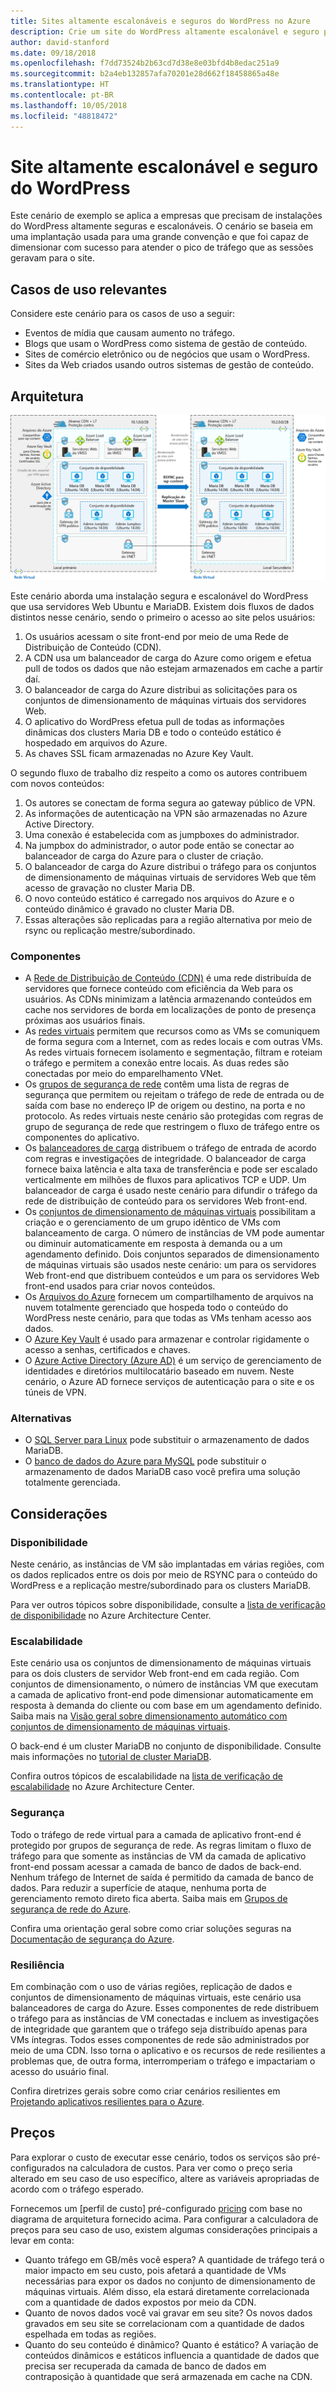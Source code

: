 ```yaml
---
title: Sites altamente escalonáveis e seguros do WordPress no Azure
description: Crie um site do WordPress altamente escalonável e seguro para eventos de mídia.
author: david-stanford
ms.date: 09/18/2018
ms.openlocfilehash: f7dd73524b2b63cd7d38e8e03bfd4b8edac251a9
ms.sourcegitcommit: b2a4eb132857afa70201e28d662f18458865a48e
ms.translationtype: HT
ms.contentlocale: pt-BR
ms.lasthandoff: 10/05/2018
ms.locfileid: "48818472"
---
```

# <a name="highly-scalable-and-secure-wordpress-website"></a>Site altamente escalonável e seguro do WordPress

Este cenário de exemplo se aplica a empresas que precisam de instalações do WordPress altamente seguras e escalonáveis. O cenário se baseia em uma implantação usada para uma grande convenção e que foi capaz de dimensionar com sucesso para atender o pico de tráfego que as sessões geravam para o site.

## <a name="relevant-use-cases"></a>Casos de uso relevantes

Considere este cenário para os casos de uso a seguir:

* Eventos de mídia que causam aumento no tráfego.
* Blogs que usam o WordPress como sistema de gestão de conteúdo.
* Sites de comércio eletrônico ou de negócios que usam o WordPress.
* Sites da Web criados usando outros sistemas de gestão de conteúdo.

## <a name="architecture"></a>Arquitetura

[![Visão geral da arquitetura dos componentes Azure envolvidos em uma implantação escalonável e segura do WordPress](media/secure-scalable-wordpress.png)](media/secure-scalable-wordpress.png#lightbox)

Este cenário aborda uma instalação segura e escalonável do WordPress que usa servidores Web Ubuntu e MariaDB. Existem dois fluxos de dados distintos nesse cenário, sendo o primeiro o acesso ao site pelos usuários:

1. Os usuários acessam o site front-end por meio de uma Rede de Distribuição de Conteúdo (CDN).
2. A CDN usa um balanceador de carga do Azure como origem e efetua pull de todos os dados que não estejam armazenados em cache a partir daí.
3. O balanceador de carga do Azure distribui as solicitações para os conjuntos de dimensionamento de máquinas virtuais dos servidores Web.
4. O aplicativo do WordPress efetua pull de todas as informações dinâmicas dos clusters Maria DB e todo o conteúdo estático é hospedado em arquivos do Azure.
5. As chaves SSL ficam armazenadas no Azure Key Vault.

O segundo fluxo de trabalho diz respeito a como os autores contribuem com novos conteúdos:

1. Os autores se conectam de forma segura ao gateway público de VPN.
2. As informações de autenticação na VPN são armazenadas no Azure Active Directory.
3. Uma conexão é estabelecida com as jumpboxes do administrador.
4. Na jumpbox do administrador, o autor pode então se conectar ao balanceador de carga do Azure para o cluster de criação.
5. O balanceador de carga do Azure distribui o tráfego para os conjuntos de dimensionamento de máquinas virtuais de servidores Web que têm acesso de gravação no cluster Maria DB.
6. O novo conteúdo estático é carregado nos arquivos do Azure e o conteúdo dinâmico é gravado no cluster Maria DB.
7. Essas alterações são replicadas para a região alternativa por meio de rsync ou replicação mestre/subordinado.

### <a name="components"></a>Componentes

* A [Rede de Distribuição de Conteúdo (CDN)](/azure/cdn/cdn-overview) é uma rede distribuída de servidores que fornece conteúdo com eficiência da Web para os usuários. As CDNs minimizam a latência armazenando conteúdos em cache nos servidores de borda em localizações de ponto de presença próximas aos usuários finais.
* As [redes virtuais](/azure/virtual-network/virtual-networks-overview) permitem que recursos como as VMs se comuniquem de forma segura com a Internet, com as redes locais e com outras VMs. As redes virtuais fornecem isolamento e segmentação, filtram e roteiam o tráfego e permitem a conexão entre locais. As duas redes são conectadas por meio do emparelhamento VNet.
* Os [grupos de segurança de rede](/azure/virtual-network/security-overview) contêm uma lista de regras de segurança que permitem ou rejeitam o tráfego de rede de entrada ou de saída com base no endereço IP de origem ou destino, na porta e no protocolo. As redes virtuais neste cenário são protegidas com regras de grupo de segurança de rede que restringem o fluxo de tráfego entre os componentes do aplicativo.
* Os [balanceadores de carga](/azure/load-balancer/load-balancer-overview) distribuem o tráfego de entrada de acordo com regras e investigações de integridade. O balanceador de carga fornece baixa latência e alta taxa de transferência e pode ser escalado verticalmente em milhões de fluxos para aplicativos TCP e UDP. Um balanceador de carga é usado neste cenário para difundir o tráfego da rede de distribuição de conteúdo para os servidores Web front-end.
* Os [conjuntos de dimensionamento de máquinas virtuais][docs-vmss] possibilitam a criação e o gerenciamento de um grupo idêntico de VMs com balanceamento de carga. O número de instâncias de VM pode aumentar ou diminuir automaticamente em resposta à demanda ou a um agendamento definido. Dois conjuntos separados de dimensionamento de máquinas virtuais são usados neste cenário: um para os servidores Web front-end que distribuem conteúdos e um para os servidores Web front-end usados para criar novos conteúdos.
* Os [Arquivos do Azure](/azure/storage/files/storage-files-introduction) fornecem um compartilhamento de arquivos na nuvem totalmente gerenciado que hospeda todo o conteúdo do WordPress neste cenário, para que todas as VMs tenham acesso aos dados.
* O [Azure Key Vault](/azure/key-vault/key-vault-overview) é usado para armazenar e controlar rigidamente o acesso a senhas, certificados e chaves.
* O [Azure Active Directory (Azure AD)](/azure/active-directory/fundamentals/active-directory-whatis) é um serviço de gerenciamento de identidades e diretórios multilocatário baseado em nuvem. Neste cenário, o Azure AD fornece serviços de autenticação para o site e os túneis de VPN.

### <a name="alternatives"></a>Alternativas

* O [SQL Server para Linux](/azure/virtual-machines/linux/sql/sql-server-linux-virtual-machines-overview) pode substituir o armazenamento de dados MariaDB.
* O [banco de dados do Azure para MySQL](/azure/mysql/overview) pode substituir o armazenamento de dados MariaDB caso você prefira uma solução totalmente gerenciada.

## <a name="considerations"></a>Considerações

### <a name="availability"></a>Disponibilidade

Neste cenário, as instâncias de VM são implantadas em várias regiões, com os dados replicados entre os dois por meio de RSYNC para o conteúdo do WordPress e a replicação mestre/subordinado para os clusters MariaDB.

Para ver outros tópicos sobre disponibilidade, consulte a [lista de verificação de disponibilidade][availability] no Azure Architecture Center.

### <a name="scalability"></a>Escalabilidade

Este cenário usa os conjuntos de dimensionamento de máquinas virtuais para os dois clusters de servidor Web front-end em cada região. Com conjuntos de dimensionamento, o número de instâncias VM que executam a camada de aplicativo front-end pode dimensionar automaticamente em resposta à demanda do cliente ou com base em um agendamento definido. Saiba mais na [Visão geral sobre dimensionamento automático com conjuntos de dimensionamento de máquinas virtuais][docs-vmss-autoscale].

O back-end é um cluster MariaDB no conjunto de disponibilidade. Consulte mais informações no [tutorial de cluster MariaDB][mariadb-tutorial].

Confira outros tópicos de escalabilidade na [lista de verificação de escalabilidade][scalability] no Azure Architecture Center.

### <a name="security"></a>Segurança

Todo o tráfego de rede virtual para a camada de aplicativo front-end é protegido por grupos de segurança de rede. As regras limitam o fluxo de tráfego para que somente as instâncias de VM da camada de aplicativo front-end possam acessar a camada de banco de dados de back-end. Nenhum tráfego de Internet de saída é permitido da camada de banco de dados. Para reduzir a superfície de ataque, nenhuma porta de gerenciamento remoto direto fica aberta. Saiba mais em [Grupos de segurança de rede do Azure][docs-nsg].

Confira uma orientação geral sobre como criar soluções seguras na [Documentação de segurança do Azure][security].

### <a name="resiliency"></a>Resiliência

Em combinação com o uso de várias regiões, replicação de dados e conjuntos de dimensionamento de máquinas virtuais, este cenário usa balanceadores de carga do Azure. Esses componentes de rede distribuem o tráfego para as instâncias de VM conectadas e incluem as investigações de integridade que garantem que o tráfego seja distribuído apenas para VMs íntegras. Todos esses componentes de rede são administrados por meio de uma CDN. Isso torna o aplicativo e os recursos de rede resilientes a problemas que, de outra forma, interromperiam o tráfego e impactariam o acesso do usuário final.

Confira diretrizes gerais sobre como criar cenários resilientes em [Projetando aplicativos resilientes para o Azure][resiliency].

## <a name="pricing"></a>Preços

Para explorar o custo de executar esse cenário, todos os serviços são pré-configurados na calculadora de custos. Para ver como o preço seria alterado em seu caso de uso específico, altere as variáveis apropriadas de acordo com o tráfego esperado.

Fornecemos um [perfil de custo] pré-configurado [pricing] com base no diagrama de arquitetura fornecido acima. Para configurar a calculadora de preços para seu caso de uso, existem algumas considerações principais a levar em conta:

* Quanto tráfego em GB/mês você espera? A quantidade de tráfego terá o maior impacto em seu custo, pois afetará a quantidade de VMs necessárias para expor os dados no conjunto de dimensionamento de máquinas virtuais. Além disso, ela estará diretamente correlacionada com a quantidade de dados expostos por meio da CDN.
* Quanto de novos dados você vai gravar em seu site? Os novos dados gravados em seu site se correlacionam com a quantidade de dados espelhada em todas as regiões.
* Quanto do seu conteúdo é dinâmico? Quanto é estático? A variação de conteúdos dinâmicos e estáticos influencia a quantidade de dados que precisa ser recuperada da camada de banco de dados em contraposição à quantidade que será armazenada em cache na CDN.

<!-- links -->
[architecture]: ./media/architecture-secure-scalable-wordpress.png
[mariadb-tutorial]: /azure/virtual-machines/linux/classic/mariadb-mysql-cluster
[docs-vmss]: /azure/virtual-machine-scale-sets/overview
[docs-vmss-autoscale]: /azure/virtual-machine-scale-sets/virtual-machine-scale-sets-autoscale-overview
[docs-nsg]: /azure/virtual-network/security-overview
[security]: /azure/security/
[availability]: ../../checklist/availability.md
[resiliency]: /azure/architecture/resiliency/
[scalability]: /azure/architecture/checklist/scalability
[pricing]: https://azure.com/e/a8c4809dab444c1ca4870c489fbb196b
